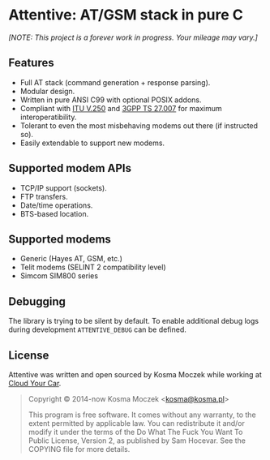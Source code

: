 # Attentive: AT/GSM stack in pure C

*[NOTE: This project is a forever work in progress. Your mileage may vary.]*

## Features

* Full AT stack (command generation + response parsing).
* Modular design.
* Written in pure ANSI C99 with optional POSIX addons.
* Compliant with [ITU V.250](https://www.itu.int/rec/T-REC-V.250/en) and
  [3GPP TS 27.007](http://www.3gpp.org/DynaReport/27007.htm) for maximum interoperatibility.
* Tolerant to even the most misbehaving modems out there (if instructed so).
* Easily extendable to support new modems.

## Supported modem APIs

* TCP/IP support (sockets).
* FTP transfers.
* Date/time operations.
* BTS-based location.

## Supported modems

* Generic (Hayes AT, GSM, etc.)
* Telit modems (SELINT 2 compatibility level)
* Simcom SIM800 series

## Debugging

The library is trying to be silent by default. To enable additional debug logs
during development `ATTENTIVE_DEBUG` can be defined.

## License

Attentive was written and open sourced by Kosma Moczek while working at [Cloud Your Car](https://cloudyourcar.com/).

> Copyright © 2014-now Kosma Moczek \<kosma@kosma.pl\>
>
> This program is free software. It comes without any warranty, to the extent
> permitted by applicable law. You can redistribute it and/or modify it under
> the terms of the Do What The Fuck You Want To Public License, Version 2, as
> published by Sam Hocevar. See the COPYING file for more details.

